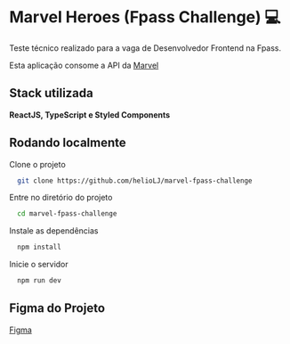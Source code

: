 # Marvel Heroes (Fpass Challenge) 💻

Teste técnico realizado para a vaga de Desenvolvedor Frontend na Fpass.

Esta aplicação consome a API da [Marvel](https://developer.marvel.com/)


## Stack utilizada


**ReactJS, TypeScript e Styled Components**


## Rodando localmente


Clone o projeto

```bash
  git clone https://github.com/helioLJ/marvel-fpass-challenge
```

Entre no diretório do projeto

```bash
  cd marvel-fpass-challenge
```

Instale as dependências

```bash
  npm install
```

Inicie o servidor

```bash
  npm run dev
```


## Figma do Projeto


[Figma](https://www.figma.com/file/J2ug4GCWxlesZQwdEVRWVB/Marvel-Fpass-Challenge?type=design&node-id=16%3A303&mode=design&t=JIW8BsOnlHzf0gae-1)


